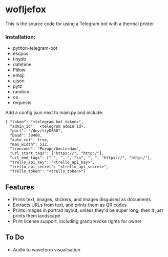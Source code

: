 # wofljefox
This is the source code for using a Telegram bot with a thermal printer

### Installation:
- python-telegram-bot
- escpos
- tinydb
- datetime
- Pillow
- emoji
- ujson
- pytz
- random
- os
- requests

Add a config.json next to main.py and include:
```
{ "token": "<telegram bot token>",
  "admin_id":  <telegram admin id>,
  "port": "/dev/ttyUSB0",
  "baud": 38400,
  "auto_cut": true,
  "max_width": 512,
  "timezone": "Europe/Amsterdam",
  "url_start_tags": ["https://", "http:/"],
  "url_end_tags": [" ", ". ", "\n", ", ", "https://", "http:/"],
  "trello_api_key": "<trello_api_key>",
  "trello_api_secret": "<trello_api_secret>",
  "trello_token": "<trello_token>"}
```

## Features

- Prints text, images, stickers, and images disguised as documents
- Extracts URLs from text, and prints them as QR codes
- Prints images in portrait layout, unless they'd be super long, then it just prints them landscape
- Print license support, including grant/revoke rights for owner

## To Do

- Audio to waveform visualisation

